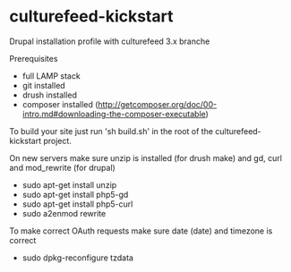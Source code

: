 culturefeed-kickstart
=====================

Drupal installation profile with culturefeed 3.x branche

Prerequisites

- full LAMP stack
- git installed
- drush installed
- composer installed (http://getcomposer.org/doc/00-intro.md#downloading-the-composer-executable)

To build your site just run 'sh build.sh' in the root of the culturefeed-kickstart project. 

On new servers make sure unzip is installed (for drush make) and gd, curl and mod_rewrite  (for drupal)
- sudo apt-get install unzip
- sudo apt-get install php5-gd
- sudo apt-get install php5-curl
- sudo a2enmod rewrite


To make correct OAuth requests make sure date (date) and timezone is correct
- sudo dpkg-reconfigure tzdata

